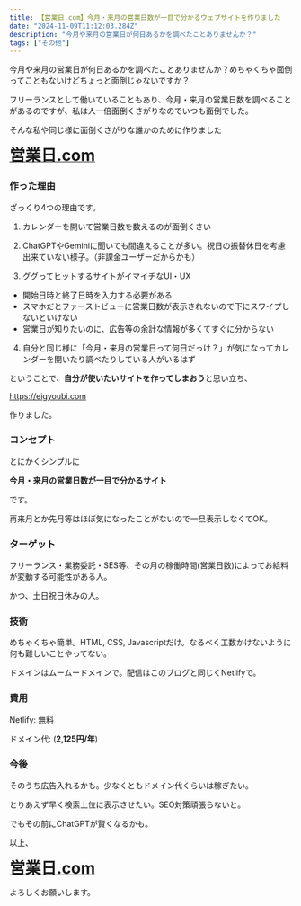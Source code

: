 ```yaml
---
title: 【営業日.com】今月・来月の営業日数が一目で分かるウェブサイトを作りました
date: "2024-11-09T11:12:03.284Z"
description: "今月や来月の営業日が何日あるかを調べたことありませんか？"
tags: ["その他"]
---
```


今月や来月の営業日が何日あるかを調べたことありませんか？めちゃくちゃ面倒ってこともないけどちょっと面倒じゃないですか？

フリーランスとして働いていることもあり、今月・来月の営業日数を調べることがあるのですが、私は人一倍面倒くさがりなのでいつも面倒でした。

そんな私や同じ様に面倒くさがりな誰かのために作りました

<a href="https://eigyoubi.com" target="_blank"><strong style="font-size: 2em">営業日.com</strong></a>

### 作った理由

ざっくり4つの理由です。

1. カレンダーを開いて営業日数を数えるのが面倒くさい

2. ChatGPTやGeminiに聞いても間違えることが多い。祝日の振替休日を考慮出来ていない様子。（非課金ユーザーだからかも）

3. ググってヒットするサイトがイマイチなUI・UX

- 開始日時と終了日時を入力する必要がある
- スマホだとファーストビューに営業日数が表示されないので下にスワイプしないといけない
- 営業日が知りたいのに、広告等の余計な情報が多くてすぐに分からない

4. 自分と同じ様に「今月・来月の営業日って何日だっけ？」が気になってカレンダーを開いたり調べたりしている人がいるはず

ということで、<strong>自分が使いたいサイトを作ってしまおう</strong>と思い立ち、

<a href="https://eigyoubi.com" target="_blank">
https://eigyoubi.com
</a>

作りました。

### コンセプト

とにかくシンプルに

<strong>今月・来月の営業日数が一目で分かるサイト</strong>

です。

再来月とか先月等はほぼ気になったことがないので一旦表示しなくてOK。

### ターゲット

フリーランス・業務委託・SES等、その月の稼働時間(営業日数)によってお給料が変動する可能性がある人。

かつ、土日祝日休みの人。

### 技術

めちゃくちゃ簡単。HTML, CSS, Javascriptだけ。なるべく工数かけないように何も難しいことやってない。

ドメインはムームードメインで。配信はこのブログと同じくNetlifyで。

### 費用

Netlify: 無料

ドメイン代: (<strong>2,125円/年</strong>)

### 今後

そのうち広告入れるかも。少なくともドメイン代くらいは稼ぎたい。

とりあえず早く検索上位に表示させたい。SEO対策頑張らないと。

でもその前にChatGPTが賢くなるかも。

以上、

<a href="https://eigyoubi.com" target="_blank"><strong style="font-size: 2em">営業日.com</strong></a>

よろしくお願いします。
